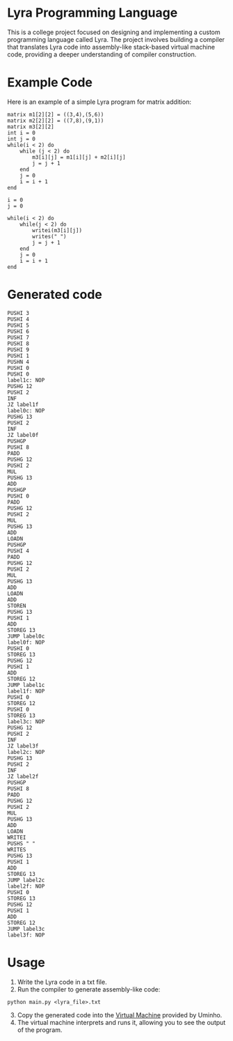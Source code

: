 # Lyra Programming Language

This is a college project focused on designing and implementing a custom programming language called Lyra. The project involves building a compiler that translates Lyra code into assembly-like stack-based virtual machine code, providing a deeper understanding of compiler construction.

# Example Code
Here is an example of a simple Lyra program for matrix addition:
```
matrix m1[2][2] = ((3,4),(5,6))
matrix m2[2][2] = ((7,8),(9,1))
matrix m3[2][2]
int i = 0 
int j = 0
while(i < 2) do
    while (j < 2) do
        m3[i][j] = m1[i][j] + m2[i][j]
        j = j + 1 
    end 
    j = 0
    i = i + 1
end

i = 0
j = 0

while(i < 2) do
    while(j < 2) do
        writei(m3[i][j])
        writes(" ")
        j = j + 1
    end
    j = 0
    i = i + 1
end
```
# Generated code
```
PUSHI 3
PUSHI 4
PUSHI 5
PUSHI 6
PUSHI 7
PUSHI 8
PUSHI 9
PUSHI 1
PUSHN 4
PUSHI 0
PUSHI 0
label1c: NOP
PUSHG 12
PUSHI 2
INF
JZ label1f
label0c: NOP
PUSHG 13
PUSHI 2
INF
JZ label0f
PUSHGP
PUSHI 8
PADD
PUSHG 12
PUSHI 2
MUL
PUSHG 13
ADD
PUSHGP
PUSHI 0
PADD
PUSHG 12
PUSHI 2
MUL
PUSHG 13
ADD
LOADN
PUSHGP
PUSHI 4
PADD
PUSHG 12
PUSHI 2
MUL
PUSHG 13
ADD
LOADN
ADD
STOREN
PUSHG 13
PUSHI 1
ADD
STOREG 13
JUMP label0c
label0f: NOP
PUSHI 0
STOREG 13
PUSHG 12
PUSHI 1
ADD
STOREG 12
JUMP label1c
label1f: NOP
PUSHI 0
STOREG 12
PUSHI 0
STOREG 13
label3c: NOP
PUSHG 12
PUSHI 2
INF
JZ label3f
label2c: NOP
PUSHG 13
PUSHI 2
INF
JZ label2f
PUSHGP
PUSHI 8
PADD
PUSHG 12
PUSHI 2
MUL
PUSHG 13
ADD
LOADN
WRITEI
PUSHS " "
WRITES
PUSHG 13
PUSHI 1
ADD
STOREG 13
JUMP label2c
label2f: NOP
PUSHI 0
STOREG 13
PUSHG 12
PUSHI 1
ADD
STOREG 12
JUMP label3c
label3f: NOP
```
# Usage
1.	Write the Lyra code in a txt file.
2.	Run the compiler to generate assembly-like code:
```
python main.py <lyra_file>.txt
```
3.	Copy the generated code into the [Virtual Machine](https://ewvm.epl.di.uminho.pt/) provided by Uminho.
4.	The virtual machine interprets and runs it, allowing you to see the output of the program.
